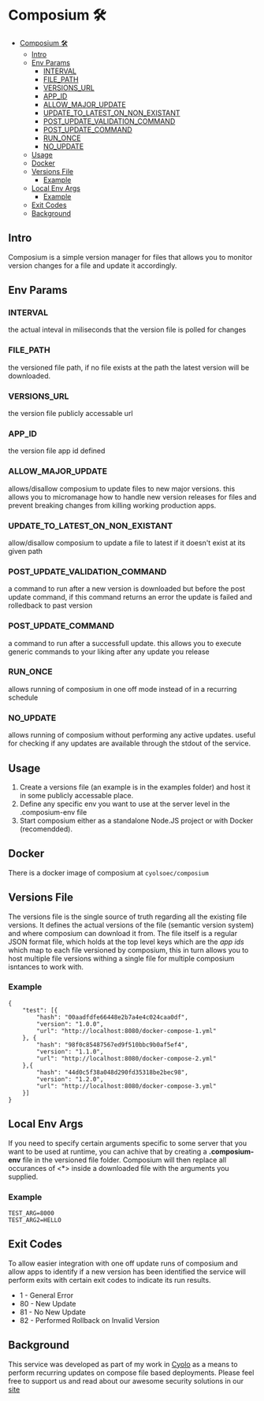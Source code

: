 # Composium 🛠

- [Composium 🛠](#composium-)
  - [Intro](#intro)
  - [Env Params](#env-params)
    - [INTERVAL](#interval)
    - [FILE_PATH](#file_path)
    - [VERSIONS_URL](#versions_url)
    - [APP_ID](#app_id)
    - [ALLOW_MAJOR_UPDATE](#allow_major_update)
    - [UPDATE_TO_LATEST_ON_NON_EXISTANT](#update_to_latest_on_non_existant)
    - [POST_UPDATE_VALIDATION_COMMAND](#post_update_validation_command)
    - [POST_UPDATE_COMMAND](#post_update_command)
    - [RUN_ONCE](#run_once)
    - [NO_UPDATE](#no_update)
  - [Usage](#usage)
  - [Docker](#docker)
  - [Versions File](#versions-file)
    - [Example](#example)
  - [Local Env Args](#local-env-args)
    - [Example](#example-1)
  - [Exit Codes](#exit-codes)
  - [Background](#background)

## Intro

Composium is a simple version manager for files that allows you to monitor version changes for a file and update it accordingly.

## Env Params

### INTERVAL

the actual inteval in miliseconds that the version file is polled for changes

### FILE_PATH

the versioned file path, if no file exists at the path the latest version will be downloaded.

### VERSIONS_URL

the version file publicly accessable url

### APP_ID

the version file app id defined

### ALLOW_MAJOR_UPDATE

allows/disallow composium to update files to new major versions.
this allows you to micromanage how to handle new version releases for files and prevent breaking changes from killing working production apps.

### UPDATE_TO_LATEST_ON_NON_EXISTANT

allow/disallow composium to update a file to latest if it doesn't exist at its given path

### POST_UPDATE_VALIDATION_COMMAND

a command to run after a new version is downloaded but before the post update command,
if this command returns an error the update is failed and rolledback to past version

### POST_UPDATE_COMMAND

a command to run after a successfull update.
this allows you to execute generic commands to your liking after any update you release

### RUN_ONCE

allows running of composium in one off mode instead of in a recurring schedule

### NO_UPDATE

allows running of composium without performing any active updates.
useful for checking if any updates are available through the stdout of the service.

## Usage

1. Create a versions file (an example is in the examples folder) and host it in some publicly accessable place.
2. Define any specific env you want to use at the server level in the .composium-env file
3. Start composium either as a standalone Node.JS project or with Docker (recomendded).

## Docker

There is a docker image of composium at `cyolsoec/composium`

## Versions File

The versions file is the single source of truth regarding all the existing file versions.
It defines the actual versions of the file (semantic version system) and where composium can download it from.
The file itself is a regular JSON format file, which holds at the top level keys which are the _app ids_ which map to each file versioned by composium,
this in turn allows you to host multiple file versions withing a single file for multiple composium isntances to work with.

### Example

```
{
    "test": [{
        "hash": "00aadfdfe66448e2b7a4e4c024caa0df",
        "version": "1.0.0",
        "url": "http://localhost:8080/docker-compose-1.yml"
    }, {
        "hash": "98f0c85487567ed9f510bbc9b0af5ef4",
        "version": "1.1.0",
        "url": "http://localhost:8080/docker-compose-2.yml"
    },{
        "hash": "44d0c5f38a048d290fd35318be2bec98",
        "version": "1.2.0",
        "url": "http://localhost:8080/docker-compose-3.yml"
    }]
}
```

## Local Env Args

If you need to specify certain arguments specific to some server that you want to be used at runtime, you can achive that by creating a **.composium-env** file in the versioned file folder.
Composium will then replace all occurances of <\*> inside a downloaded file with the arguments you supplied.

### Example

```
TEST_ARG=8000
TEST_ARG2=HELLO
```

## Exit Codes

To allow easier integration with one off update runs of composium and allow apps to identify if a new version has been identified the service will perform exits with certain exit codes to indicate its run results.

- 1 - General Error
- 80 - New Update
- 81 - No New Update
- 82 - Performed Rollback on Invalid Version

## Background

This service was developed as part of my work in [Cyolo](https://cyolo.io) as a means to perform recurring updates on compose file based deployments.
Please feel free to support us and read about our awesome security solutions in our [site](https://cyolo.io)
